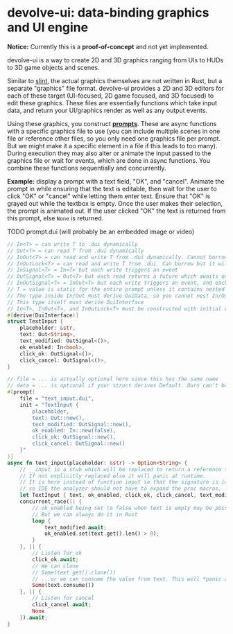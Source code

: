 # devolve-ui: data-binding graphics and UI engine

**Notice:** Currently this is a **proof-of-concept** and not yet implemented.

devolve-ui is a way to create 2D and 3D graphics ranging from UIs to HUDs to 3D game objects and scenes.

Similar to [slint](https://slint-ui.com/releases/0.2.5/docs/rust/slint/), the actual graphics themselves are not written in Rust, but a separate "graphics" file format. devolve-ui provides a 2D and 3D editors for each of these target (UI-focused, 2D game focused, and 3D focused) to edit these graphics. These files are essentially functions which take input data, and return your UI/graphics render as well as any output events.

Using these graphics, you construct [**prompts**](https://jakobeha.github.io/devolve-ui/prompt-based-gui). These are async functions with a specific graphics file to use (you can include multiple scenes in one file or reference other files, so you only need one graphics file per prompt. But we might make it a specific element in a file if this leads to too many). During execution they may also alter or animate the input passed to the graphics file or wait for events, which are done in async functions. You combine these functions sequentially and concurrently.

**Example:** display a prompt with a text field, "OK", and "cancel". Animate the prompt in while ensuring that the text is editable, then wait for the user to click "OK" or "cancel" while letting them enter text. Ensure that "OK" is grayed out while the textbox is empty. Once the user makes their selection, the prompt is animated out. If the user clicked "OK" the text is returned from this prompt, else `None` is returned.

TODO prompt.dui (will probably be an embedded image or video)

```rust
// In<T> = can write T to .dui dynamically
// Out<T> = can read T from .dui dynamically
// InOut<T> = can read and write T from .dui dynamically. Cannot borrow, a workaround is to have a struct with InOut leaf fields
// InOutLock<T> = can read and write T from .dui. Can borrow but it will freeze the UI so use with caution
// InSignal<T> = In<T> but each write triggers an event
// OutSignal<T> = Out<T> but each read returns a future which awaits on the next event
// InOutSignal<T> = InOut<T> but each write triggers an event, and each read returns a future which awaits on the next event. If you concurrently read and write you will receive your own event.
// T = value is static for the entire prompt unless it contains nested In/Out types.
// The type inside In/Out must derive DuiData, so you cannot nest In/Out types in other In/Out types.
// This type itself must derive DuiInterface
// In<T>, InOut<T>, and InOutLock<T> must be constructed with initial values, and InSignal<T> and InOutSignal<T> can be constructed with initial values, all others are created with ::new().
#[derive(DuiInterface)]
struct TextInput {
    placeholder: &str,
    text: Out<String>,
    text_modified: OutSignal<()>,
    ok_enabled: In<bool>,
    click_ok: OutSignal<()>,
    click_cancel: OutSignal<()>,
}

// file = ... is actually optional here since this has the same name
// data = ... is optional if your struct derives Default. Ours can't because we have placeholder.
#[prompt(
    file = "text_input.dui",
    init = "TextInput {
        placeholder,
        text: Out::new(),
        text_modified: OutSignal::new(),
        ok_enabled: In::new(false),
        click_ok: OutSignal::new(),
        click_cancel: OutSignal::new()
    }"
)]
async fn text_input(placeholder: &str) -> Option<String> {
    // __input is a stub which will be replaced to return a reference to the actual input.
    // If not explicitly replaced else it will panic at runtime.
    // It is here instead of function input so that the signature is identical after proc macro expansion,
    // so IDE the analyzer should not have to expand the proc macros.
    let TextInput { text, ok_enabled, click_ok, click_cancel, text_modified, .. } = __input();
    concurrent_race(|| {
        // ok_enabled being set to false when text is empty may be possible in the .dui directly in the future
        // But we can always do it in Rust
        loop {
            text_modified.await;
            ok_enabled.set(text.get().len() > 0);
        }
    }, || {
        // Listen for ok
        click_ok.await;
        // We can clone
        // Some(text.get().clone())
        // ...or we can consume the value from text. This will *panic at runtime* if we let the UI run after consuming an output, so be careful doing this and make sure it's on the last frame (there are no awaits afterwards)
        Some(text.consume())
    }, || {
        // Listen for cancel
        click_cancel.await;
        None
    }).await;
}
```
